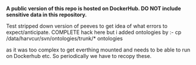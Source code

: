 **A public version of this repo is hosted on DockerHub. DO NOT include sensitive data in this repository.**

Test stripped down version of peeves to get idea of what errors to expect/anticipate.
COMPLETE hack here but i added ontologies by :-
cp /data/harvcur/svn/ontologies/trunk/* ontologies

as it was too complex to get everthing mounted and needs to be able to run on Dockerhub etc.
So periodically we have to recopy these.

